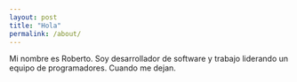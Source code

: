 ```yaml
---
layout: post
title: "Hola"
permalink: /about/
---
```


Mi nombre es Roberto. Soy desarrollador de software y trabajo liderando un equipo de programadores. Cuando me dejan. 
